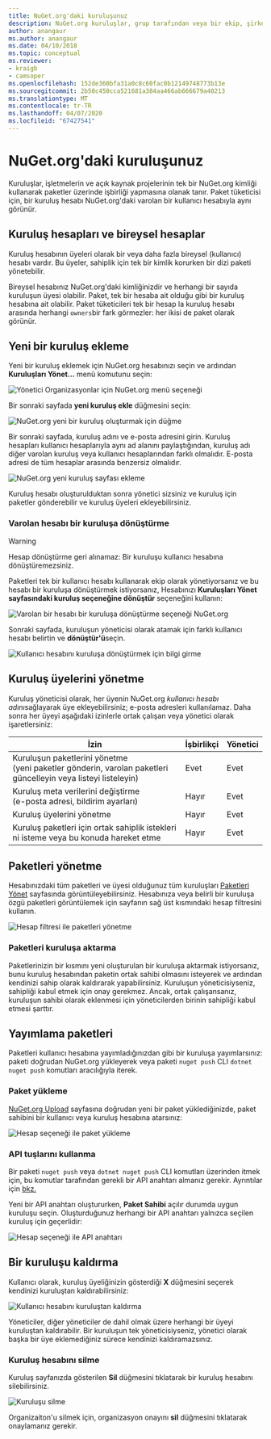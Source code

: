 ```yaml
---
title: NuGet.org'daki kuruluşunuz
description: NuGet.org kuruluşlar, grup tarafından veya bir ekip, şirket ortamında yayınlanan paketleri yönetmenize yardımcı olur.
author: anangaur
ms.author: anangaur
ms.date: 04/10/2018
ms.topic: conceptual
ms.reviewer:
- kraigb
- camsoper
ms.openlocfilehash: 152de360bfa31a0c8c60fac0b12149748773b13e
ms.sourcegitcommit: 2b50c450cca521681a384aa466ab666679a40213
ms.translationtype: MT
ms.contentlocale: tr-TR
ms.lasthandoff: 04/07/2020
ms.locfileid: "67427541"
---
```

# <a name="your-organization-on-nugetorg"></a>NuGet.org'daki kuruluşunuz

Kuruluşlar, işletmelerin ve açık kaynak projelerinin tek bir NuGet.org kimliği kullanarak paketler üzerinde işbirliği yapmasına olanak tanır. Paket tüketicisi için, bir kuruluş hesabı NuGet.org'daki varolan bir kullanıcı hesabıyla aynı görünür.

## <a name="organization-accounts-vs-individual-accounts"></a>Kuruluş hesapları ve bireysel hesaplar

Kuruluş hesabının üyeleri olarak bir veya daha fazla bireysel (kullanıcı) hesabı vardır. Bu üyeler, sahiplik için tek bir kimlik korurken bir dizi paketi yönetebilir.

Bireysel hesabınız NuGet.org'daki kimliğinizdir ve herhangi bir sayıda kuruluşun üyesi olabilir. Paket, tek bir hesaba ait olduğu gibi bir kuruluş hesabına ait olabilir. Paket tüketicileri tek bir hesap la kuruluş hesabı arasında herhangi `owners`bir fark görmezler: her ikisi de paket olarak görünür.

## <a name="adding-a-new-organization"></a>Yeni bir kuruluş ekleme

Yeni bir kuruluş eklemek için NuGet.org hesabınızı seçin ve ardından **Kuruluşları Yönet...** menü komutunu seçin:

![Yönetici Organizasyonlar için NuGet.org menü seçeneği](media/org-manage-option.png)

Bir sonraki sayfada **yeni kuruluş ekle** düğmesini seçin:

![NuGet.org yeni bir kuruluş oluşturmak için düğme](media/org-add-new-option.png)

Bir sonraki sayfada, kuruluş adını ve e-posta adresini girin. Kuruluş hesapları kullanıcı hesaplarıyla aynı ad alanını paylaştığından, kuruluş adı diğer varolan kuruluş veya kullanıcı hesaplarından farklı olmalıdır. E-posta adresi de tüm hesaplar arasında benzersiz olmalıdır.

![NuGet.org yeni kuruluş sayfası ekleme](media/org-add-new-page.png)

Kuruluş hesabı oluşturulduktan sonra yönetici sizsiniz ve kuruluş için paketler gönderebilir ve kuruluş üyeleri ekleyebilirsiniz.

### <a name="transform-existing-account-to-an-organization"></a>Varolan hesabı bir kuruluşa dönüştürme

> [!Warning]
> Hesap dönüştürme geri alınamaz: Bir kuruluşu kullanıcı hesabına dönüştüremezsiniz.

Paketleri tek bir kullanıcı hesabı kullanarak ekip olarak yönetiyorsanız ve bu hesabı bir kuruluşa dönüştürmek istiyorsanız, Hesabınızı **Kuruluşları Yönet** **sayfasındaki kuruluş seçeneğine dönüştür** seçeneğini kullanın:

![Varolan bir hesabı bir kuruluşa dönüştürme seçeneği NuGet.org](media/org-transform-option.png)

Sonraki sayfada, kuruluşun yöneticisi olarak atamak için farklı kullanıcı hesabı belirtin ve **dönüştür'ü**seçin.

![Kullanıcı hesabını kuruluşa dönüştürmek için bilgi girme](media/org-transform-page.png)

## <a name="managing-organization-members"></a>Kuruluş üyelerini yönetme

Kuruluş yöneticisi olarak, her üyenin NuGet.org *kullanıcı hesabı adını*sağlayarak üye ekleyebilirsiniz; e-posta adresleri kullanılamaz. Daha sonra her üyeyi aşağıdaki izinlerle ortak çalışan veya yönetici olarak işaretlersiniz:

| İzin | İşbirlikçi | Yönetici |
| --- | --- | --- |
| Kuruluşun paketlerini yönetme<br/>(yeni paketler gönderin, varolan paketleri güncelleyin veya listeyi listeleyin) | Evet | Evet |
| Kuruluş meta verilerini değiştirme<br/>(e-posta adresi, bildirim ayarları) | Hayır | Evet |
| Kuruluş üyelerini yönetme | Hayır | Evet |
| Kuruluş paketleri için ortak sahiplik istekleri ni isteme veya bu konuda hareket etme | Hayır | Evet |

## <a name="managing-packages"></a>Paketleri yönetme

Hesabınızdaki tüm paketleri ve üyesi olduğunuz tüm kuruluşları [Paketleri Yönet](https://www.nuget.org/account/Packages) sayfasında görüntüleyebilirsiniz. Hesabınıza veya belirli bir kuruluşa özgü paketleri görüntülemek için sayfanın sağ üst kısmındaki hesap filtresini kullanın.

![Hesap filtresi ile paketleri yönetme](media/org-manage-packages-option.png)

### <a name="transferring-packages-to-an-organization"></a>Paketleri kuruluşa aktarma
Paketlerinizin bir kısmını yeni oluşturulan bir kuruluşa aktarmak istiyorsanız, bunu kuruluş hesabından paketin ortak sahibi olmasını isteyerek ve ardından kendinizi sahip olarak kaldırarak yapabilirsiniz. Kuruluşun yöneticisiyseniz, sahipliği kabul etmek için onay gerekmez. Ancak, ortak çalışansanız, kuruluşun sahibi olarak eklenmesi için yöneticilerden birinin sahipliği kabul etmesi şarttır.

## <a name="publishing-packages"></a>Yayımlama paketleri

Paketleri kullanıcı hesabına yayımladığınızdan gibi bir kuruluşa yayımlarsınız: paketi doğrudan NuGet.org yükleyerek veya paketi `nuget push` CLI `dotnet nuget push` komutları aracılığıyla iterek.

### <a name="uploading-packages"></a>Paket yükleme

[NuGet.org Upload](https://www.nuget.org/packages/manage/upload) sayfasına doğrudan yeni bir paket yüklediğinizde, paket sahibini bir kullanıcı veya kuruluş hesabına atarsınız:

![Hesap seçeneği ile paket yükleme](media/org-upload-option.png)

### <a name="using-api-keys"></a>API tuşlarını kullanma

Bir paketi `nuget push` veya `dotnet nuget push` CLI komutları üzerinden itmek için, bu komutlar tarafından gerekli bir API anahtarı almanız gerekir. Ayrıntılar için [bkz.](../quickstart/create-and-publish-a-package-using-visual-studio.md#publish-the-package)

Yeni bir API anahtarı oluştururken, **Paket Sahibi** açılır durumda uygun kuruluşu seçin. Oluşturduğunuz herhangi bir API anahtarı yalnızca seçilen kuruluş için geçerlidir:

![Hesap seçeneği ile API anahtarı](media/org-apikey-option.png)

## <a name="removing-an-organization"></a>Bir kuruluşu kaldırma

Kullanıcı olarak, kuruluş üyeliğinizin gösterdiği **X** düğmesini seçerek kendinizi kuruluştan kaldırabilirsiniz:

![Kullanıcı hesabını kuruluştan kaldırma](media/org-remove-self-option.png)

Yöneticiler, diğer yöneticiler de dahil olmak üzere herhangi bir üyeyi kuruluştan kaldırabilir. Bir kuruluşun tek yöneticisiyseniz, yönetici olarak başka bir üye eklemediğiniz sürece kendinizi kaldıramazsınız.

### <a name="deleting-an-organization-account"></a>Kuruluş hesabını silme

Kuruluş sayfanızda gösterilen **Sil** düğmesini tıklatarak bir kuruluş hesabını silebilirsiniz.

![Kuruluşu silme](media/org-delete-option.png)

Organizaiton'u silmek için, organizasyon onayını **sil** düğmesini tıklatarak onaylamanız gerekir.
